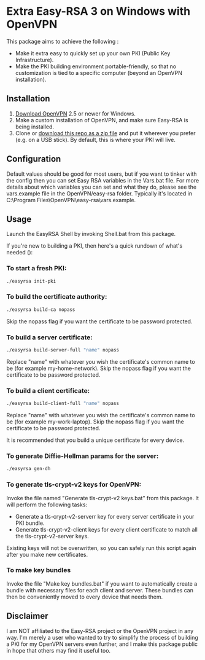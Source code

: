 # Extra Easy-RSA 3 on Windows with OpenVPN
This package aims to achieve the following :
- Make it extra easy to quickly set up your own PKI (Public Key Infrastructure).
- Make the PKI building environment portable-friendly, so that no customization is tied to a specific computer (beyond an OpenVPN installation).

## Installation
1. [Download OpenVPN](https://openvpn.net/community-downloads/) 2.5 or newer for Windows.
2. Make a custom installation of OpenVPN, and make sure Easy-RSA is being installed.
3. Clone or [download this repo as a zip file](https://github.com/tms88/Extra-Easy-RSA/archive/refs/heads/main.zip) and put it wherever you prefer (e.g. on a USB stick). By default, this is where your PKI will live.

## Configuration
Default values should be good for most users, but if you want to tinker with the config then you can set Easy RSA variables in the Vars.bat file.
For more details about which variables you can set and what they do, please see the vars.example file in the OpenVPN/easy-rsa folder.
Typically it's located in C:\Program Files\OpenVPN\easy-rsa\vars.example.

## Usage
Launch the EasyRSA Shell by invoking Shell.bat from this package.

If you're new to building a PKI, then here's a quick rundown of what's needed ():

### To start a fresh PKI:
```sh
./easyrsa init-pki
```

### To build the certificate authority:
```sh
./easyrsa build-ca nopass
```
Skip the nopass flag if you want the certificate to be password protected.

### To build a server certificate:
```sh
./easyrsa build-server-full "name" nopass
```
Replace "name" with whatever you wish the certificate's common name to be (for example my-home-network).
Skip the nopass flag if you want the certificate to be password protected.

### To build a client certificate:
```sh
./easyrsa build-client-full "name" nopass
```
Replace "name" with whatever you wish the certificate's common name to be (for example my-work-laptop).
Skip the nopass flag if you want the certificate to be password protected.

It is recommended that you build a unique certificate for every device.

### To generate Diffie-Hellman params for the server:
```sh
./easyrsa gen-dh
```

### To generate tls-crypt-v2 keys for OpenVPN:
Invoke the file named "Generate tls-crypt-v2 keys.bat" from this package.
It will perform the following tasks:
- Generate a tls-crypt-v2-serverr key for every server certificate in your PKI bundle.
- Generate tls-crypt-v2-client keys for every client certificate to match all the tls-crypt-v2-server keys.

Existing keys will not be overwritten, so you can safely run this script again after you make new certificates.

### To make key bundles
Invoke the file "Make key bundles.bat" if you want to automatically create a bundle with necessary files for each client and server.
These bundles can then be conveniently moved to every device that needs them.

## Disclaimer
I am NOT affiliated to the Easy-RSA project or the OpenVPN project in any way.
I'm merely a user who wanted to try to simplify the process of building a PKI for my OpenVPN servers even further, and I make this package public in hope that others may find it useful too.

